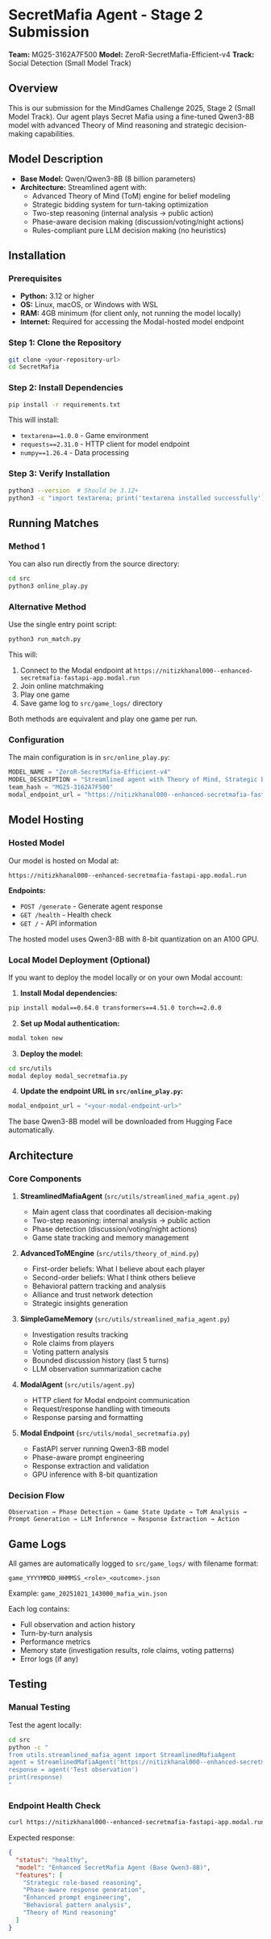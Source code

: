 # SecretMafia Agent - Stage 2 Submission

**Team:** MG25-3162A7F500
**Model:** ZeroR-SecretMafia-Efficient-v4
**Track:** Social Detection (Small Model Track)

## Overview

This is our submission for the MindGames Challenge 2025, Stage 2 (Small Model Track). Our agent plays Secret Mafia using a fine-tuned Qwen3-8B model with advanced Theory of Mind reasoning and strategic decision-making capabilities.

## Model Description

- **Base Model:** Qwen/Qwen3-8B (8 billion parameters)
- **Architecture:** Streamlined agent with:
  - Advanced Theory of Mind (ToM) engine for belief modeling
  - Strategic bidding system for turn-taking optimization
  - Two-step reasoning (internal analysis → public action)
  - Phase-aware decision making (discussion/voting/night actions)
  - Rules-compliant pure LLM decision making (no heuristics)

## Installation

### Prerequisites

- **Python:** 3.12 or higher
- **OS:** Linux, macOS, or Windows with WSL
- **RAM:** 4GB minimum (for client only, not running the model locally)
- **Internet:** Required for accessing the Modal-hosted model endpoint

### Step 1: Clone the Repository

```bash
git clone <your-repository-url>
cd SecretMafia
```

### Step 2: Install Dependencies

```bash
pip install -r requirements.txt
```

This will install:
- `textarena==1.0.0` - Game environment
- `requests==2.31.0` - HTTP client for model endpoint
- `numpy==1.26.4` - Data processing

### Step 3: Verify Installation

```bash
python3 --version  # Should be 3.12+
python3 -c "import textarena; print('textarena installed successfully')"
```

## Running Matches

### Method 1

You can also run directly from the source directory:

```bash
cd src
python3 online_play.py
```

### Alternative Method

Use the single entry point script:

```bash
python3 run_match.py
```

This will:
1. Connect to the Modal endpoint at `https://nitizkhanal000--enhanced-secretmafia-fastapi-app.modal.run`
2. Join online matchmaking
3. Play one game
4. Save game log to `src/game_logs/` directory

Both methods are equivalent and play one game per run.

### Configuration

The main configuration is in `src/online_play.py`:

```python
MODEL_NAME = "ZeroR-SecretMafia-Efficient-v4"
MODEL_DESCRIPTION = "Streamlined agent with Theory of Mind, Strategic Bidding, Rules Compliant"
team_hash = "MG25-3162A7F500"
modal_endpoint_url = "https://nitizkhanal000--enhanced-secretmafia-fastapi-app.modal.run"
```


## Model Hosting

### Hosted Model

Our model is hosted on Modal at:
```
https://nitizkhanal000--enhanced-secretmafia-fastapi-app.modal.run
```

**Endpoints:**
- `POST /generate` - Generate agent response
- `GET /health` - Health check
- `GET /` - API information

The hosted model uses Qwen3-8B with 8-bit quantization on an A100 GPU.

### Local Model Deployment (Optional)

If you want to deploy the model locally or on your own Modal account:

1. **Install Modal dependencies:**
```bash
pip install modal==0.64.0 transformers==4.51.0 torch==2.0.0
```

2. **Set up Modal authentication:**
```bash
modal token new
```

3. **Deploy the model:**
```bash
cd src/utils
modal deploy modal_secretmafia.py
```

4. **Update the endpoint URL in `src/online_play.py`:**
```python
modal_endpoint_url = "<your-modal-endpoint-url>"
```

The base Qwen3-8B model will be downloaded from Hugging Face automatically.

## Architecture

### Core Components

1. **StreamlinedMafiaAgent** (`src/utils/streamlined_mafia_agent.py`)
   - Main agent class that coordinates all decision-making
   - Two-step reasoning: internal analysis → public action
   - Phase detection (discussion/voting/night actions)
   - Game state tracking and memory management

2. **AdvancedToMEngine** (`src/utils/theory_of_mind.py`)
   - First-order beliefs: What I believe about each player
   - Second-order beliefs: What I think others believe
   - Behavioral pattern tracking and analysis
   - Alliance and trust network detection
   - Strategic insights generation

3. **SimpleGameMemory** (`src/utils/streamlined_mafia_agent.py`)
   - Investigation results tracking
   - Role claims from players
   - Voting pattern analysis
   - Bounded discussion history (last 5 turns)
   - LLM observation summarization cache

4. **ModalAgent** (`src/utils/agent.py`)
   - HTTP client for Modal endpoint communication
   - Request/response handling with timeouts
   - Response parsing and formatting

5. **Modal Endpoint** (`src/utils/modal_secretmafia.py`)
   - FastAPI server running Qwen3-8B model
   - Phase-aware prompt engineering
   - Response extraction and validation
   - GPU inference with 8-bit quantization

### Decision Flow

```
Observation → Phase Detection → Game State Update → ToM Analysis → Prompt Generation → LLM Inference → Response Extraction → Action
```

## Game Logs

All games are automatically logged to `src/game_logs/` with filename format:
```
game_YYYYMMDD_HHMMSS_<role>_<outcome>.json
```

Example: `game_20251021_143000_mafia_win.json`

Each log contains:
- Full observation and action history
- Turn-by-turn analysis
- Performance metrics
- Memory state (investigation results, role claims, voting patterns)
- Error logs (if any)

## Testing

### Manual Testing

Test the agent locally:

```bash
cd src
python -c "
from utils.streamlined_mafia_agent import StreamlinedMafiaAgent
agent = StreamlinedMafiaAgent('https://nitizkhanal000--enhanced-secretmafia-fastapi-app.modal.run')
response = agent('Test observation')
print(response)
"
```

### Endpoint Health Check

```bash
curl https://nitizkhanal000--enhanced-secretmafia-fastapi-app.modal.run/health
```

Expected response:
```json
{
  "status": "healthy",
  "model": "Enhanced SecretMafia Agent (Base Qwen3-8B)",
  "features": [
    "Strategic role-based reasoning",
    "Phase-aware response generation",
    "Enhanced prompt engineering",
    "Behavioral pattern analysis",
    "Theory of Mind reasoning"
  ]
}
```
